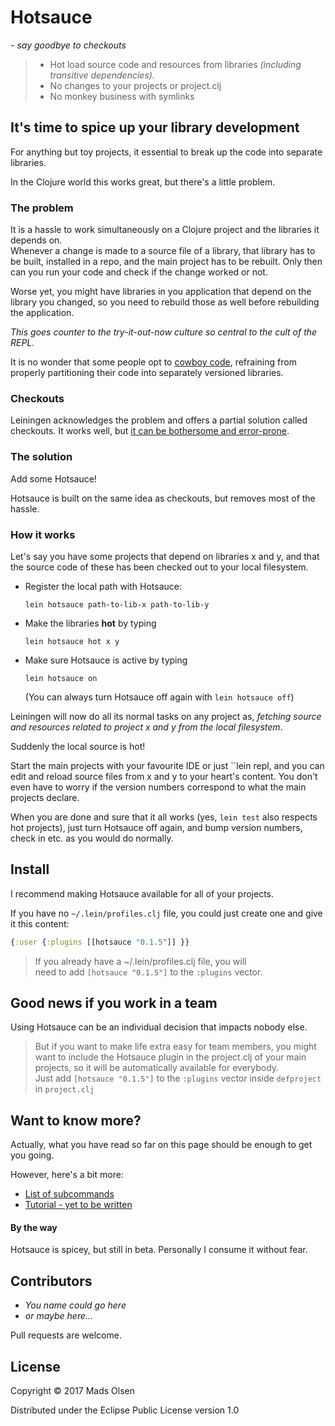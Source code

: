 # Hotsauce
*- say goodbye to checkouts*

> * Hot load source code and resources from libraries *(including transitive dependencies).*
> * No changes to your projects or project.clj
> * No monkey business with symlinks

## It's time to spice up your library development

For anything but toy projects, it essential to break up the code into separate libraries.

In the Clojure world this works great, but there's a little problem.

### The problem
It is a hassle to work simultaneously on a Clojure project and the libraries
it depends on.
<br>
Whenever a change is made to a source file of a library, that library has to be built, 
installed in a repo, and the main project has to be rebuilt. Only then can 
you run your code and check if the change worked or not.

Worse yet, you might have libraries in you application that depend on the library you 
changed, so you need to rebuild those as well before rebuilding the application.

*This goes counter to the try-it-out-now culture so central to the cult of the REPL.*

It is no wonder that some people opt to 
[cowboy code](https://en.wikipedia.org/wiki/Cowboy_coding), 
refraining from properly partitioning their code into separately versioned libraries.

### Checkouts
Leiningen acknowledges the problem and offers a partial solution called checkouts.
It works well, but [it can be bothersome and error-prone](/doc/CHECKOUTS.md).

### The solution

Add some Hotsauce! 

Hotsauce is built on the same idea as checkouts, but removes most of the hassle.

### How it works

Let's say you have some projects that depend on libraries x and y, and that 
the source code of these has been checked out to your local filesystem.

 * Register the local path with Hotsauce:
   
   ``lein hotsauce path-to-lib-x path-to-lib-y``
   
 * Make the libraries **hot** by typing
   
   ``lein hotsauce hot x y``
   
 * Make sure Hotsauce is active by typing
 
   ``lein hotsauce on``
   
   (You can always turn Hotsauce off again with ``lein hotsauce off``)
   
Leiningen will now do all its normal tasks on any project as, *fetching 
source and resources related to project x and y from the local filesystem*.

Suddenly the local source is hot!

Start the main projects with your favourite IDE or just ``lein repl, 
and you can edit and reload source files from x and y to your 
heart's content. You don't even have to worry if the version 
numbers correspond to what the main projects declare.

When you are done and sure that it all works (yes, ``lein test`` 
also respects hot projects), just turn Hotsauce off 
again, and bump version numbers, check in etc. as you would do normally.

## Install

I recommend making Hotsauce available for all of your projects.

If you have no `~/.lein/profiles.clj` file, you could just create one 
and give it this content:

```clojure
{:user {:plugins [[hotsauce "0.1.5"]] }}
```

> If you already have a ~/.lein/profiles.clj file, you will
  <br>need to add `[hotsauce "0.1.5"]` to the `:plugins` vector.

## Good news if you work in a team
Using Hotsauce can be an individual decision that impacts nobody else. 

> But if you want to make life extra easy for team members, you might 
  want to include the Hotsauce plugin in the project.clj of your main projects, 
  so it will be automatically available for everybody.
  <br>Just add `[hotsauce "0.1.5"]` to the `:plugins` vector inside ``defproject`` in ``project.clj``

## Want to know more?
Actually, what you have read so far on this page should be 
enough to get you going.
  
However, here's a bit more:
  
  * [List of subcommands](/doc/SUBCOMMANDS.md)
  * [Tutorial - yet to be written](/doc/TUTORIAL.md)

#### By the way
Hotsauce is spicey, but still in beta.  Personally I consume it without fear.

## Contributors
* *You name could go here*
* *or maybe here...*

Pull requests are welcome.

## License

Copyright © 2017 Mads Olsen

Distributed under the Eclipse Public License version 1.0
